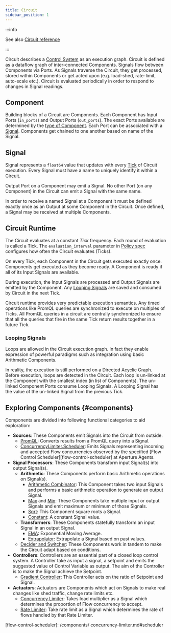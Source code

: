 ```yaml
---
title: Circuit
sidebar_position: 1
---
```


:::info

See also [Circuit reference][circuit-reference]

:::

Circuit describes a [Control System][control-system] as an execution graph.
Circuit is defined as a dataflow graph of inter-connected Components. Signals
flow between Components via Ports. As Signals traverse the Circuit, they get
processed, stored within Components or get acted upon (e.g. load-shed,
rate-limit, auto-scale etc.). Circuit is evaluated periodically in order to
respond to changes in Signal readings.

## Component

Building blocks of a Circuit are Components. Each Component has Input Ports
(`in_ports`) and Output Ports (`out_ports`). The exact Ports available are
determined by the [type of Component][components]. Each Port can be associated
with a [Signal][signal]. Components get chained to one another based on name of
the Signal.

## Signal

Signal represents a `float64` value that updates with every [Tick][tick] of
Circuit execution. Every Signal must have a name to uniquely identify it within
a Circuit.

Output Port on a Component may emit a Signal. No other Port (on any Component)
in the Circuit can emit a Signal with the same name.

In order to receive a named Signal at a Component it must be defined exactly
once as an Output at some Component in the Circuit. Once defined, a Signal may
be received at multiple Components.

## Circuit Runtime

The Circuit evaluates at a constant _Tick_ frequency. Each round of evaluation
is called a Tick. The `evaluation_interval` parameter in [Policy
spec][policy-reference] configures how often the Circuit evaluates (Ticks).

On every Tick, each Component in the Circuit gets executed exactly once.
Components get executed as they become ready. A Component is ready if all of its
Input Signals are available.

During execution, the Input Signals are processed and Output Signals are emitted
by the Component. Any [Looping Signals][looping-signals] are saved and consumed
by Circuit in the next Tick.

Circuit runtime provides very predictable execution semantics. Any timed
operations like PromQL queries are synchronized to execute on multiples of
Ticks. All PromQL queries in a circuit are centrally synchronized to ensure that
all the queries that fire in the same Tick return results together in a future
Tick.

### Looping Signals

Loops are allowed in the Circuit execution graph. In fact they enable expression
of powerful paradigms such as integration using basic Arithmetic Components.

In reality, the execution is still performed on a Directed Acyclic Graph. Before
execution, loops are detected in the Circuit. Each loop is un-linked at the
Component with the smallest index (in list of Components). The un-linked
Component Ports consume Looping Signals. A Looping Signal has the value of the
un-linked Signal from the previous Tick.

## Exploring Components {#components}

Components are divided into following functional categories to aid exploration:

- **Sources**: These Components emit Signals into the Circuit from outside.
  - [PromQL][promql-reference]: Converts results from a PromQL query into a
    Signal.
  - [ConcurrencyLimiter.Scheduler][scheduler-reference]: Emits Signals
    representing incoming and accepted Flow concurrencies observed by the
    specified [Flow Control Scheduler][flow-control-scheduler] at Aperture
    Agents.
- **Signal Processors**: These Components transform input Signal(s) into output
  Signal(s).
  - **Arithmetic**: These Components perform basic Arithmetic operations on
    Signal(s).
    - [Arithmetic Combinator](/references/configuration/policy.md#v1-arithmetic-combinator):
      This Component takes two input Signals and performs a basic arithmetic
      operation to generate an output Signal.
    - [Max](/references/configuration/policy.md#v1-max) and
      [Min](/references/configuration/policy.md#v1-min): These Components take
      multiple input or output Signals and emit maximum or minimum of those
      Signals.
    - [Sqrt](/references/configuration/policy.md#v1-sqrt): This Component square
      roots a Signal.
    - [Constant](/references/configuration/policy.md#v1-constant): A constant
      Signal value.
  - **Transformers**: These Components statefully transform an input Signal in
    an output Signal.
    - [EMA](/references/configuration/policy.md#v1-e-m-a): Exponential Moving
      Average.
    - [Extrapolator](/references/configuration/policy.md#v1-extrapolator):
      Extrapolate a Signal based on past values.
  - [Decider and Switcher](/references/configuration/policy.md#v1-decider):
    These Components work in tandem to make the Circuit adapt based on
    conditions.
- **Controllers**: Controllers are an essential part of a closed loop control
  system. A Controller take as input a signal, a setpoint and emits the
  suggested value of Control Variable as output. The aim of the Controller is to
  make the Signal achieve the Setpoint.
  - [Gradient Controller](/references/configuration/policy.md#v1-gradient-controller):
    This Controller acts on the ratio of Setpoint and Signal.
- **Actuators**: Actuators are Components which act on Signals to make real
  changes like shed traffic, change rate limits etc.
  - [Concurrency Limiter](/references/configuration/policy.md#v1-concurrency-limiter):
    Takes load multiplier as a Signal which determines the proportion of Flow
    concurrency to accept.
  - [Rate Limiter](/references/configuration/policy.md#v1-rate-limiter): Take
    rate limit as a Signal which determines the rate of flows handled by that
    Rate Limiter.

[control-system]: https://en.wikipedia.org/wiki/Control_system
[tick]: #runtime
[signal]: #signal
[looping-signals]: #looping-signals
[components]: #components
[policy-reference]: /references/configuration/policy.md#v1-policy
[circuit-reference]: /references/configuration/policy.md#v1-circuit
[promql-reference]: /references/configuration/policy.md#v1-prom-q-l
[scheduler-reference]: /references/configuration/policy.md#v1-scheduler

[flow-control-scheduler]: /components/ concurrency-limiter.md#scheduler
